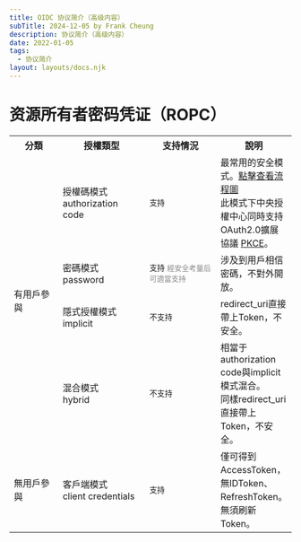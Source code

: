 ```yaml
---
title: OIDC 协议简介（高级内容）
subTitle: 2024-12-05 by Frank Cheung
description: 协议简介（高级内容）
date: 2022-01-05
tags:
  - 协议简介
layout: layouts/docs.njk
---
```

# 资源所有者密码凭证（ROPC）
 <table class="oidc-doc-table">
                <tr>
                    <th width="100">分類</th>
                    <th width="160">授權類型</th>
                    <th width="160">支持情況</th>
                    <th>說明</th>
                </tr>
                <tr>
                    <td rowspan="4">有用戶參與</td>
                    <td>
                        授權碼模式<br />
                        authorization code
                    </td>
                    <td>
                        <code class="btn-success">支持</code>
                    </td>
                    <td>
                        最常用的安全模式。<a href="/Home/MFA/UML#auth-code" target="_blank">點擊查看流程圖</a>
                        <br />此模式下中央授權中心同時支持OAuth2.0擴展協議 <a href="javascript:void(0)" onclick="commonWinShow('/Developer/Document/OIDC/PKCE', 'PKCE及令牌安全', 780, 700)">PKCE</a>。
                    </td>
                </tr>
                <tr>
                    <td>
                        密碼模式<br />
                        password
                    </td>
                    <td>
                        <code class="btn-warning">支持</code>
<samll style="font-size: 13px;color: #888;">經安全考量后可適當支持</samll>
                    </td>
                    <td>
                        涉及到用戶相信密碼，不對外開放。
                    </td>
                </tr>
                <tr>
                    <td>
                        隱式授權模式<br />
                        implicit
                    </td>
                    <td>
                        <code class="btn-dark">不支持</code>
                    </td>
                    <td>
                        redirect_uri直接帶上Token，不安全。
                    </td>
                </tr>
                <tr>
                    <td>
                        混合模式<br />
                        hybrid
                    </td>
                    <td>
                        <code class="btn-dark">不支持</code>
                    </td>
                    <td>
                        相當于authorization code與implicit模式混合。<br />
                        同樣redirect_uri直接帶上Token，不安全。
                    </td>
                </tr>
                <tr>
                    <td>無用戶參與</td>
                    <td>
                        客戶端模式<br />
                        client credentials
                    </td>
                    <td>
                        <code class="btn-success">支持</code>
                    </td>
                    <td>
                        僅可得到AccessToken，無IDToken、RefreshToken。<br />無須刷新Token。
                    </td>
                </tr>
            </table>
